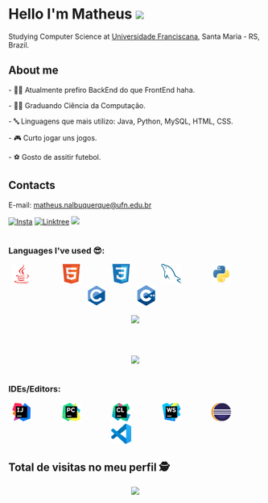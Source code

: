 
# Hello I'm Matheus <img src="https://raw.githubusercontent.com/iampavangandhi/iampavangandhi/master/gifs/Hi.gif" width="30px"></h2>

<p>Studying Computer Science at  <a href="https://www.ufn.edu.br/site/">Universidade Franciscana</a>,  Santa Maria - RS, Brazil.</p>

## About me
<div style="display: inline_block">
<p> - 👨‍💻 Atualmente prefiro BackEnd do que FrontEnd haha. </p>
<p> - 👨‍🎓 Graduando Ciência da Computação. </p>
<p> - 🔤 Linguagens que mais utilizo: Java, Python, MySQL, HTML, CSS. </p>
<p> - 🎮 Curto jogar uns jogos. </p>
<p> - ⚽️ Gosto de assitir futebol. </p>
</div>

## Contacts
E-mail: matheus.nalbuquerque@ufn.edu.br
<p>
	<a href="https://www.instagram.com/matheus_nogueira.a/" target="_blank"><img alt="Insta" src="https://img.shields.io/badge/Instagram-EA4C89?style=for-the-badge&logo=Instagram&logoColor=white" /></a> 
	<a href="https://matheusnogueira.netlify.app/" target="_blank"><img alt="Linktree" src="https://img.shields.io/badge/LinkTree-FFFFFF?style=for-the-badge&logo=LinkTree&logoColor=green" /></a> 
	<a href="https://www.linkedin.com/in/matheus-nogueira-albuquerque-14abb5275/" target="_blank"><img src="https://img.shields.io/badge/-LinkedIn-%230077B5?style=for-the-badge&logo=linkedin&logoColor=white" target="_blank"></a>
</p>

# <h3>Languages ​​I've used 😎:</h3>

<div align="center">
    <img height="40" src="https://raw.githubusercontent.com/devicons/devicon/master/icons/java/java-plain.svg">
    &nbsp;&nbsp;&nbsp;&nbsp;&nbsp;&nbsp;&nbsp;&nbsp;&nbsp;&nbsp;&nbsp;&nbsp;&nbsp;
    <img height="40" src="https://raw.githubusercontent.com/devicons/devicon/master/icons/html5/html5-original.svg">
    &nbsp;&nbsp;&nbsp;&nbsp;&nbsp;&nbsp;&nbsp;&nbsp;&nbsp;&nbsp;&nbsp;&nbsp;&nbsp;
    <img height="40" src="https://raw.githubusercontent.com/devicons/devicon/master/icons/css3/css3-original.svg">
    &nbsp;&nbsp;&nbsp;&nbsp;&nbsp;&nbsp;&nbsp;&nbsp;&nbsp;&nbsp;&nbsp;&nbsp;&nbsp;
    <img height="40" src="https://raw.githubusercontent.com/devicons/devicon/master/icons/mysql/mysql-original.svg">
     &nbsp;&nbsp;&nbsp;&nbsp;&nbsp;&nbsp;&nbsp;&nbsp;&nbsp;&nbsp;&nbsp;&nbsp;&nbsp;
    <img height="40" src="https://github.com/devicons/devicon/blob/master/icons/python/python-original.svg">
     &nbsp;&nbsp;&nbsp;&nbsp;&nbsp;&nbsp;&nbsp;&nbsp;&nbsp;&nbsp;&nbsp;&nbsp;&nbsp;
    <img height="40" src="https://github.com/devicons/devicon/blob/master/icons/c/c-original.svg?short_path=d0841f2">
     &nbsp;&nbsp;&nbsp;&nbsp;&nbsp;&nbsp;&nbsp;&nbsp;&nbsp;&nbsp;&nbsp;&nbsp;&nbsp;
    <img height="40" src="https://github.com/devicons/devicon/blob/master/icons/cplusplus/cplusplus-original.svg">
     &nbsp;&nbsp;&nbsp;&nbsp;&nbsp;&nbsp;&nbsp;&nbsp;&nbsp;&nbsp;&nbsp;&nbsp;&nbsp;
    
</div>

<p align="center">
  <a href="#">
  </a>
  <a href="#">
    <img align="center" width="450" src="dev.gif" />
  </a>
</p>
</br>
</br>
<p align="center">
  <a href="https://github.com/anuraghazra/github-readme-stats">
    <img
      align="center"
      src="https://github-readme-stats.vercel.app/api/top-langs/?username=Nogz04&layout=compact&langs_count=7&theme=dracula"
    />
  </a>
  
</p>



# <h3>IDEs/Editors:</h3>
<div align="center">
    <img height="40" src="https://github.com/devicons/devicon/blob/master/icons/intellij/intellij-original.svg">
    &nbsp;&nbsp;&nbsp;&nbsp;&nbsp;&nbsp;&nbsp;&nbsp;&nbsp;&nbsp;&nbsp;&nbsp;&nbsp;
    <img height="40" src="https://github.com/devicons/devicon/blob/master/icons/pycharm/pycharm-original.svg">
    &nbsp;&nbsp;&nbsp;&nbsp;&nbsp;&nbsp;&nbsp;&nbsp;&nbsp;&nbsp;&nbsp;&nbsp;&nbsp;
    <img height="40" src="https://github.com/devicons/devicon/blob/master/icons/clion/clion-original.svg">
     &nbsp;&nbsp;&nbsp;&nbsp;&nbsp;&nbsp;&nbsp;&nbsp;&nbsp;&nbsp;&nbsp;&nbsp;&nbsp;
    <img height="40" src="https://github.com/devicons/devicon/blob/master/icons/webstorm/webstorm-original.svg">
     &nbsp;&nbsp;&nbsp;&nbsp;&nbsp;&nbsp;&nbsp;&nbsp;&nbsp;&nbsp;&nbsp;&nbsp;&nbsp;
    <img height="40" src="https://github.com/devicons/devicon/blob/master/icons/eclipse/eclipse-original.svg">
    &nbsp;&nbsp;&nbsp;&nbsp;&nbsp;&nbsp;&nbsp;&nbsp;&nbsp;&nbsp;&nbsp;&nbsp;&nbsp;
    <img height="40" src="https://github.com/devicons/devicon/blob/master/icons/vscode/vscode-original.svg">
     &nbsp;&nbsp;&nbsp;&nbsp;&nbsp;&nbsp;&nbsp;&nbsp;&nbsp;&nbsp;&nbsp;&nbsp;&nbsp;
    
</div>

<p align="center"> 

 ## Total de visitas no meu perfil :detective: <br>
 <p align="center"> 
   <img alingn="center" src="https://profile-counter.glitch.me/Nogz04/count.svg" />
 </p>

</p>


